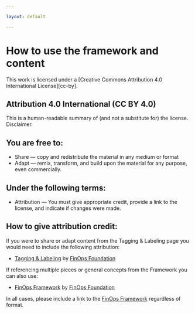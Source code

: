 ```yaml
---

layout: default

---
```


# How to use the framework and content

This work is licensed under a
[Creative Commons Attribution 4.0 International License][cc-by].

## Attribution 4.0 International (CC BY 4.0)

This is a human-readable summary of (and not a substitute for) the license. Disclaimer.

## You are free to:
- Share — copy and redistribute the material in any medium or format
- Adapt — remix, transform, and build upon the material for any purpose, even commercially.

## Under the following terms:
- Attribution — You must give appropriate credit, provide a link to the license, and indicate if changes were made.  

## How to give attribution credit:
If you were to share or adapt content from the Tagging & Labeling page you would need to include the following attribution:

- [Tagging & Labeling](https://framework.finops.org/framework/functions/tagging-labeling/) by [FinOps Foundation](https://finops.org")

If referencing multiple pieces or general concepts from the Framework you can also use:

- [FinOps Framework](https://framework.finops.org/) by [FinOps Foundation](https://finops.org")

In all cases, please include a link to the [FinOps Framework](https://framework.finops.org/) regardless of format.
